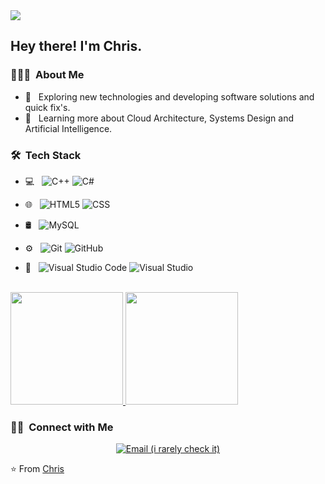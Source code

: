 <img src="https://avatars.githubusercontent.com/u/60308252?s=64&v=4">

<h2> Hey there! I'm Chris.</h2>

<h3> 👨🏻‍💻 &nbsp;About Me </h3>

- 🤔 &nbsp; Exploring new technologies and developing software solutions and quick fix's.
- 🌱 &nbsp; Learning more about Cloud Architecture, Systems Design and Artificial Intelligence.

<h3> 🛠 &nbsp;Tech Stack</h3>

- 💻 &nbsp;
  ![C++](https://img.shields.io/badge/-C++-333333?style=flat&logo=C%2B%2B&logoColor=00599C)
  ![C#](https://img.shields.io/badge/-CSharp-333333?style=flat&logo=C%2B%2B&logoColor=00599C)

- 🌐 &nbsp;
  ![HTML5](https://img.shields.io/badge/-HTML5-333333?style=flat&logo=HTML5)
  ![CSS](https://img.shields.io/badge/-CSS-333333?style=flat&logo=CSS3&logoColor=1572B6)
- 🛢 &nbsp;
  ![MySQL](https://img.shields.io/badge/-MySQL-333333?style=flat&logo=mysql)
- ⚙️ &nbsp;
  ![Git](https://img.shields.io/badge/-Git-333333?style=flat&logo=git)
  ![GitHub](https://img.shields.io/badge/-GitHub-333333?style=flat&logo=github)
- 🔧 &nbsp;
  ![Visual Studio Code](https://img.shields.io/badge/-Visual%20Studio%20Code-333333?style=flat&logo=visual-studio-code&logoColor=007ACC)
  ![Visual Studio](https://img.shields.io/badge/-Visual%20Studio-333333?style=flat&logo=visual-studio-code&logoColor=5d2b90)
<br/>

<a href="https://github.com/ruskichris">
  <img height="180em" src="https://github-readme-stats.vercel.app/api?username=ruskichris&theme=buefy&show_icons=true" />
  <img height="180em" src="https://github-readme-stats.vercel.app/api/top-langs/?username=ruskichris&theme=buefy&layout=compact" />
</a>

<br/>

<h3> 🤝🏻 &nbsp;Connect with Me </h3>

<p align="center">
<a href="mailto:angelpissytev@gmail.com"><img alt="Email (i rarely check it)" src="https://img.shields.io/badge/Email-angelpissytev@gmail.com-blue?style=flat-square&logo=gmail"></a>
</p>

⭐️ From [Chris](https://github.com/ruskichris)
